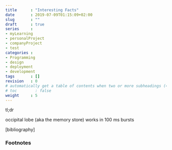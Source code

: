 ```yaml
---
title      : "Interesting Facts"
date       : 2019-07-09T01:15:09+02:00
slug       : ""
draft      : true
series     :
- myLearning
- personalProject
- companyProject
- test
categories : 
- Programming
- design
- deployment
- development
tags       : []
revision   : 0
# automatically get a table of contents when two or more subheadings (<h2>s)
# toc        : false
weight     : 5
---
```


tl;dr
<!-- more -->

occipital lobe (aka the memory store) works in 100 ms bursts




[bibliography]
### Footnotes

[^1]: 
[^2]: 
